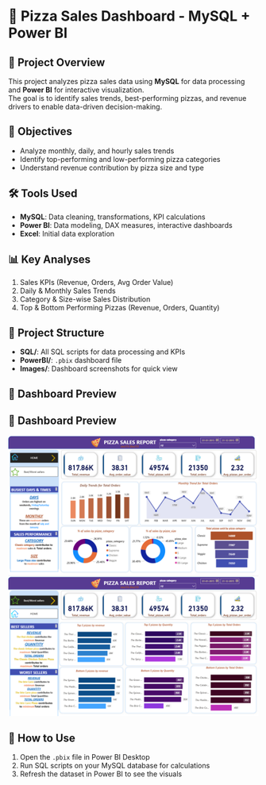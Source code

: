 # 🍕 Pizza Sales Dashboard - MySQL + Power BI

## 📌 Project Overview
This project analyzes pizza sales data using **MySQL** for data processing and **Power BI** for interactive visualization.  
The goal is to identify sales trends, best-performing pizzas, and revenue drivers to enable data-driven decision-making.

## 🎯 Objectives
- Analyze monthly, daily, and hourly sales trends  
- Identify top-performing and low-performing pizza categories  
- Understand revenue contribution by pizza size and type  

## 🛠 Tools Used
- **MySQL**: Data cleaning, transformations, KPI calculations
- **Power BI**: Data modeling, DAX measures, interactive dashboards
- **Excel**: Initial data exploration

## 📊 Key Analyses
1. Sales KPIs (Revenue, Orders, Avg Order Value)
2. Daily & Monthly Sales Trends
3. Category & Size-wise Sales Distribution
4. Top & Bottom Performing Pizzas (Revenue, Orders, Quantity)

## 📂 Project Structure
- **SQL/**: All SQL scripts for data processing and KPIs
- **PowerBI/**: `.pbix` dashboard file
- **Images/**: Dashboard screenshots for quick view

## 📸 Dashboard Preview
## 📸 Dashboard Preview
![Dashboard Page 1](Images/pizza_sales_dashboard_overview_1.png)
![Dashboard Page 2](Images/pizza_sales_dashboard_overview_2.png)



## 🚀 How to Use
1. Open the `.pbix` file in Power BI Desktop  
2. Run SQL scripts on your MySQL database for calculations  
3. Refresh the dataset in Power BI to see the visuals




